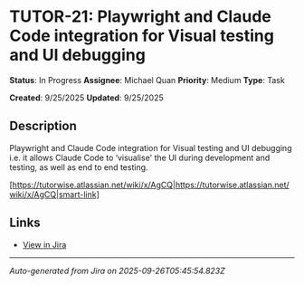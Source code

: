 # TUTOR-21: Playwright and Claude Code integration for Visual testing and UI debugging

**Status**: In Progress
**Assignee**: Michael Quan
**Priority**: Medium
**Type**: Task

**Created**: 9/25/2025
**Updated**: 9/25/2025



## Description
Playwright and Claude Code integration for Visual testing and UI debugging i.e. it allows Claude Code to ‘visualise' the UI during development and testing, as well as end to end testing.



[https://tutorwise.atlassian.net/wiki/x/AgCQ|https://tutorwise.atlassian.net/wiki/x/AgCQ|smart-link] 

## Links
- [View in Jira](https://tutorwise.atlassian.net/browse/TUTOR-21)

---
*Auto-generated from Jira on 2025-09-26T05:45:54.823Z*
